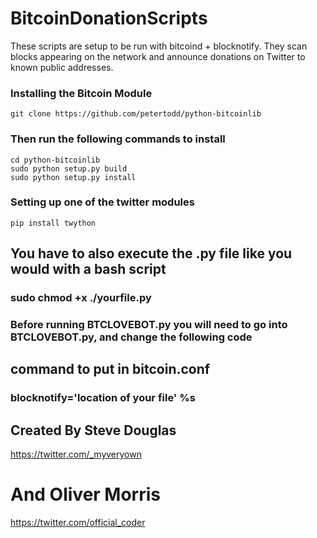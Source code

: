 # BitcoinDonationScripts
These scripts are setup to be run with bitcoind + blocknotify.  They scan blocks appearing on the network and announce donations on Twitter to known public addresses.


### Installing the Bitcoin Module 
```
git clone https://github.com/petertodd/python-bitcoinlib
```

### Then run the following commands to install

```
cd python-bitcoinlib
sudo python setup.py build
sudo python setup.py install
```

### Setting up one of the twitter modules

```
pip install twython
```

## You have to also execute the .py file like you would with a bash script

### sudo chmod +x ./yourfile.py

### Before running BTCLOVEBOT.py you will need to go into BTCLOVEBOT.py, and change the following code

## command to put in bitcoin.conf
### blocknotify='location of your file' %s

## Created By Steve Douglas
<https://twitter.com/_myveryown>
# And Oliver Morris
<https://twitter.com/official_coder>
